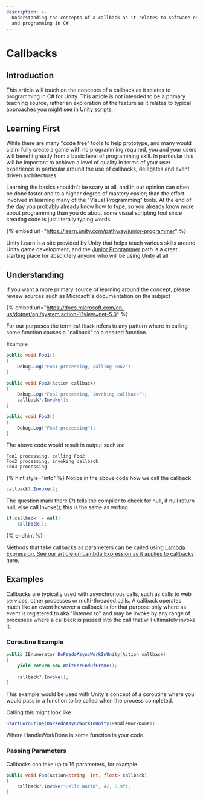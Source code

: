 ```yaml
---
description: >-
  Understanding the concepts of a callback as it relates to software engineering
  and programming in C#
---
```


# Callbacks

## Introduction

This article will touch on the concepts of a callback as it relates to programming in C# for Unity. This article is not intended to be a primary teaching source, rather an exploration of the feature as it relates to typical approaches you might see in Unity scripts.&#x20;

## Learning First

While there are many "code free" tools to help prototype, and many would claim fully create a game with no programming required, you and your users will benefit greatly from a basic level of programming skill.  In particular this will be important to achieve a level of quality in terms of your user experience in particular around the use of callbacks, delegates and event driven architectures.

Learning the basics shouldn't be scary at all, and in our opinion can often be done faster and to a higher degree of mastery easier; than the effort involved in learning many of the "Visual Programming" tools. At the end of the day you probably already know how to type, so you already know more about programming than you do about some visual scripting tool since creating code is just literally typing words.

{% embed url="https://learn.unity.com/pathway/junior-programmer" %}

Unity Learn is a site provided by Unity that helps teach various skills around Unity game development, and the [Junior Programmer](https://learn.unity.com/pathway/junior-programmer) path is a great starting place for absolutely anyone who will be using Unity at all.

## Understanding

If you want a more primary source of learning around the concept, please review sources such as Microsoft's documentation on the subject

{% embed url="https://docs.microsoft.com/en-us/dotnet/api/system.action-1?view=net-5.0" %}

For our purposes the term `callback` refers to any pattern where in calling some function causes a "callback" to a desired function.

Example

```csharp
public void Foo1()
{
    Debug.Log("Foo1 processing, calling Foo2");
}

public void Foo2(Action callback)
{
    Debug.Log("Foo2 processing, invoking callback");
    callback?.Invoke();
}

public void Foo3()
{
    Debug.Log("Foo3 processing");
}
```

The above code would result in output such as:

```
Foo1 processing, calling Foo2
Foo2 processing, invoking callback
Foo3 processing
```

{% hint style="info" %}
Notice in the above code how we call the callback

```csharp
callback?.Invoke();
```

The question mark there (?) tells the compiler to check for null, if null return null, else call Invoke(); this is the same as writing

```csharp
if(callback != null)
    callback();
```
{% endhint %}

Methods that take callbacks as parameters can be called using [Lambda Expression. See our article on Lambda Expression as it applies to callbacks here.](lambda-expressions.md#callbacks)

## Examples

Callbacks are typically used with asynchronous calls, such as calls to web services, other processes or multi-threaded calls. A callback operates much like an event however a callback is for that purpose only where as event is registered to aka "listened to" and may be invoke by any range of processes where a callback is passed into the call that will ultimately invoke it.

### Coroutine Example

```csharp
public IEnumerator DoPsedoAsyncWorkInUnity(Action callback)
{
    yield return new WaitForEndOfFrame();
    
    callback?.Invoke();
}
```

This example would be used with Unity's concept of a coroutine where you would pass in a function to be called when the process completed.

Calling this might look like

```csharp
StartCoroutine(DoPsedoAsyncWorkInUnity(HandleWorkDone));
```

Where HandleWorkDone is some function in your code.

### Passing Parameters

Callbacks can take up to 16 parameters, for example

```csharp
public void Foo(Action<string, int, float> callback)
{
    callback?.Invoke("Hello World", 42, 6.9f);
}
```
